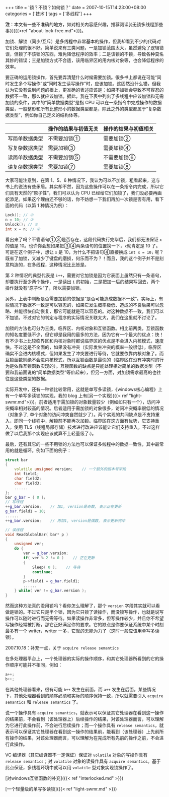+++
title = '锁？不锁？如何锁？'
date = 2007-10-15T14:23:00+08:00
categories = ['技术']
tags = ['多线程']
+++

**注**：本文有一些不准确的地方，如对相关内容感兴趣，推荐阅读[《无锁多线程那些事》]({{<ref "about-lock-free.md">}})。

加锁、解锁（同步/互斥）是多线程中非常基本的操作，但我却看到不少的代码对它们处理的很不好。简单说来有三类问题，一是加锁范围太大，虽然避免了逻辑错误，但锁了不该锁的东西，难免降低程序的效率；二是该锁的不锁，导致各种莫名其妙的错误；三是加锁方式不合适，该用临界区的用内核对象等，也会降低程序的效率。

要正确的运用锁操作，首先要弄清楚什么时候需要加锁。很多书上都说在可能“同时发生多个写操作”或“同时发生读写操作”时，应该加锁。这固然没什么错，但我认为它没有说到问题的根上，更准确的表述应该是：如果不加锁会导致不可容忍的数据不一致，那么就应该加锁。据此，我在下表中列出了多线程中应该加锁和无需加锁的条件，其中的“简单数据类型”是指 CPU 可以在一条指令中完成操作的数据类型，一般整形和所有比整形小的数据类型都是，除此之外的类型都属于“复杂数据类型”，例如你自己定义的结构体等。

|                | 操作的结果与初值无关 | 操作的结果与初值相关 |
| -------------- | -------------------- | -------------------- |
| 写简单数据类型 | 不需要加锁①          | 需要加锁②           |
| 写复杂数据类型 | 需要加锁③            | 需要加锁④           |
| 读简单数据类型 | 不需要加锁⑤          | 不需要加锁⑥         |
| 读复杂数据类型 | 需要加锁⑦            | 需要加锁⑧           |

大家可能注意到，在第 1、5、6 种情况下，我认为可以不加锁，粗看起来，这与书上的说法有些矛盾。其实却不然，因为这些操作可以在一条指令内完成，所以它们具有天然的“原子性”，我们可以认为 CPU 已经给它们加锁了，我们没必要再画蛇添足。如果这个理由还不够的话，你不妨想一下我们再加一次锁是否有用，看下面的代码（以第 1 种情况为例）：

```cpp
Lock(); // ①
n = 10; // ②
Unlock(); // ③
int x = n; // ④
```

看出来了吗？不管语句①③是否存在，这段代码执行完毕后，我们都无法保证 `x` 的值是 10。也许你会想如果把③④两条语句的位置换一下，`x`就肯定是 10 了。可是在这个例子中，想让 `x` 是 10，为什么不把语句④直接换成 `int x = 10;` 呢？既省了加锁，又减少了键盘的磨损，何乐而不为？！而且，我的这个例子并不是刻意构造的，在多线程，这种情况比比皆是。

第 2 种情况的典型代表是 `i++`，需要对它加锁是因为它表面上虽然只有一条语句，却要执行至少两个操作，一是读出 `i` 的初始，二是把加一后的结果写回去，两个操作就没有“原子性”了，所以需要加锁。

另外，上表中判断是否需要加锁的依据是“是否可能造成数据不一致”。实际上，有些情况下数据不一致是可以容忍的，如果它发生概率极低、造成的不良后果可以忽略、并能很快自动恢复，那它可能就是可以容忍的。对这种数据不一致，我们可以不加锁。不过对它的判定与程序的实际情况关联太大，我们在这里就不讨论了。

加锁的方法也可分为三类，临界区、内核对象和互锁函数。相比前两类，互锁函数的知名度要低不少，但它却是我用的最多的方法，因为它有一个最大的优点：快！有不少书上比较临界区和内核对象时都说临界区的优点是不会进入内核模式，速度快。不过这是不全面的，如果没有冲突（实际发生冲突的概率一般很低），临界区确实不会进内核模式，但如果发生了冲突要进行等待，它就要依靠内核对象了。而互锁函数则绝不会进内核模式，所以互锁函数是最快的（临界区在没有冲突时的行为是依靠互锁函数实现的）。互锁函数的缺点是只能处理相对简单的数据类型（不要和我前面说的“简单数据类型”等价起来），但另一方面，对加锁需求最高的也往往是这些类型的数据。

实际开发中，还有一种锁比较常用，这就是单写多读锁，《windows核心编程》上有一个单写多读锁的实现，我的 blog 上有[另一个实现]({{< ref "light-swmr.md">}})。前者适用于需加锁的对象数量较少（例如如只有一个），访问冲突概率相对较高的情况。后者适用于需加锁的对象很多，访问冲突概率很低的情况（对象多了, 单个对象的访问冲突自然就少了）。两个实现的共同缺点是不支持重入，即同一个线程中，解锁前不能再次加锁。临界区在这方面有优势，它支持重入。使用 TLS（线程局部存储）技术进行改进应该能让它们支持重入，不过这样做了以后我那个实现应该就算不上轻量级了:)。

最后，还有其它的一些不用锁的方法也可以保证多线程中的数据一致性，其中最常用的就是循环。例如下面的例子：

```cpp
struct bar
{
    volatile unsigned version;    // 一个额外的版本号字段
    int field1;
    char field2;
    char field3;
    ......
};
bar g_bar = { 0 };
// 写线程
++g_bar.version;    // 加1, version是奇数, 表示正在更新
g_bar.field1 = 10;
......
++g_bar.version;    // 再加1, version是偶数, 表示更新完毕

// 读线程
void ReadGlobalBar( bar* p )
{
    unsigned ver;
    do {
        ver = g_bar.version;
        if( ver % 2 != 0 )    // 正在更新
        {
            Sleep( 0 );    // 等待
            continue;
        }
        p->field1 = g_bar.field1;
        ......
    } while( ver != g_bar.version );
}
```

然而这种方法真的没用锁吗？看你怎么理解了，那个 `version` 字段其实就可以看做是锁的。不过它只是半个锁，因为它只锁了读操作，而没锁写操作，也就是说写操作可以随时进行而无需等待。如果读操作非常多，但写操作较少，并且你不希望写操作经常被打断，那它正好满足你的要求。它的缺点是你要保证系统中某个时刻最多有一个 writer，writer 一多，它就的无能为力了（这时一般应该用单写多读锁）。

2007.10.18：补充一点，关于 `acquire release semantics`

在多处理器平台上，一个处理器的实际的操作顺序，和其它处理器所看到的它的操作顺序可能并不相同，例如：

```cpp
a++;
b++;
```

在其他处理器看来，很有可能 `b++` 发生在前面，而 `a++` 发生在后面。某些情况下，其他处理器看到的顺序必须和实际的顺序保持一致，所以就需要引入 `acquire semantics` 和 `release semantics` 了。

说一个操作具有 `acquire semantics`，就表示可以保证其它处理器在看到这一操作的结果前，不会看到（该处理器上）后续操作的结果，对该处理器而言，可以理解为它进行此操作前，不会进行后续操作；而一个操作具有 `release semantics`，就表示可以保证其它处理器在看到这一操作的结果前，能看到（该处理器）上先前所有操作的结果，对该处理器而言，可以理解为在完成所有先前的操作之前，不会进行此操作。

VC 编译器（其它编译器不一定保证）保证对 `volatile` 对象的写操作具有 `release semantics`；对 `volatile` 对象的读操作具有 `acquire semantics`。基于此点保证，多线程环境中就可以用 `volatile` 型对象实现锁操作了。

[对windows互锁函数的补充]({{< ref "interlocked.md" >}})

[一个轻量级的单写多读锁]({{< ref "light-swmr.md" >}})
